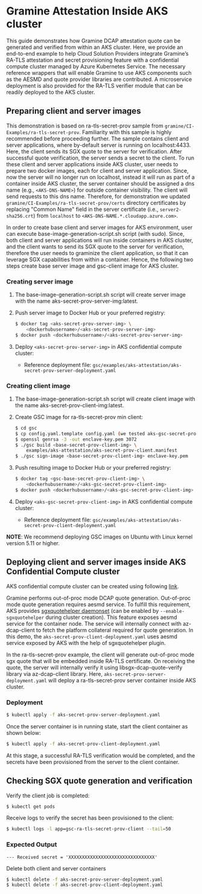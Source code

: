# Gramine Attestation Inside AKS cluster

This guide demonstrates how Gramine DCAP attestation quote can be generated and verified from
within an AKS cluster. Here, we provide an end-to-end example to help Cloud Solution Providers
integrate Gramine’s RA-TLS attestation and secret provisioning feature with a confidential compute
cluster managed by Azure Kubernetes Service. The necessary reference wrappers that will enable
Gramine to use AKS components such as the AESMD and quote provider libraries are contributed.
A microservice deployment is also provided for the RA-TLS verifier module that can be readily
deployed to the AKS cluster.

## Preparing client and server images

This demonstration is based on ra-tls-secret-prov sample from
``gramine/CI-Examples/ra-tls-secret-prov``. Familiarity with this sample is highly recommended
before proceeding further.  The sample contains client and server applications, where by-default
server is running on localhost:4433. Here, the client sends its SGX quote to the server for
verification. After successful quote verification, the server sends a secret to the client. To run
these client and server applications inside AKS cluster, user needs to prepare two docker images,
each for client and server application. Since, now the server will no longer run on localhost,
instead it will run as part of a container inside AKS cluster, the server container should be
assigned a dns name (e.g., `<AKS-DNS-NAME>`) for outside container visibility. The client will send
requests to this dns name. Therefore, for demonstration we updated
``gramine/CI-Examples/ra-tls-secret-prov/certs`` directory certificates by replacing "Common Name"
field in the server certificate (i.e., `server2-sha256.crt`) from `localhost` to
`<AKS-DNS-NAME.*.cloudapp.azure.com>`.

In order to create base client and server images for AKS environment, user can execute
base-image-generation-script.sh script (with sudo). Since, both client and server applications will
run inside containers in AKS cluster, and the client wants to send its SGX quote to the server for
verification, therefore the user needs to graminize the client application, so that it can leverage
SGX capabilities from within a container. Hence, the following two steps create base server image
and gsc-client image for AKS cluster.

### Creating server image

1. The base-image-generation-script.sh script will create server image with the name
   aks-secret-prov-server-img:latest.

2. Push server image to Docker Hub or your preferred registry:

    ```sh
    $ docker tag <aks-secret-prov-server-img> \
        <dockerhubusername>/<aks-secret-prov-server-img>
    $ docker push <dockerhubusername>/<aks-secret-prov-server-img>
    ```

3. Deploy `<aks-secret-prov-server-img>` in AKS confidential compute cluster:
    - Reference deployment file:
        `gsc/examples/aks-attestation/aks-secret-prov-server-deployment.yaml`

### Creating client image

1. The base-image-generation-script.sh script will create client image with the name
   aks-secret-prov-client-img:latest.

2. Create GSC image for ra-tls-secret-prov min client:

    ```sh
    $ cd gsc
    $ cp config.yaml.template config.yaml (we tested aks-gsc-secret-prov-client-img for DCAP 1.11)
    $ openssl genrsa -3 -out enclave-key.pem 3072
    $ ./gsc build <base-secret-prov-client-img> \
        examples/aks-attestation/aks-secret-prov-client.manifest
    $ ./gsc sign-image <base-secret-prov-client-img> enclave-key.pem
    ```

5. Push resulting image to Docker Hub or your preferred registry:

    ```sh
    $ docker tag <gsc-base-secret-prov-client-img> \
        <dockerhubusername>/<aks-gsc-secret-prov-client-img>
    $ docker push <dockerhubusername>/<aks-gsc-secret-prov-client-img>
    ```

6. Deploy `<aks-gsc-secret-prov-client-img>` in AKS confidential compute cluster:
    - Reference deployment file:
        `gsc/examples/aks-attestation/aks-secret-prov-client-deployment.yaml`

**NOTE**: We recommend deploying GSC images on Ubuntu with Linux kernel version 5.11 or higher.

## Deploying client and server images inside AKS Confidential Compute cluster

AKS confidential compute cluster can be created using following
[link](https://docs.microsoft.com/en-us/azure/confidential-computing/confidential-enclave-nodes-aks-get-started).

Gramine performs out-of-proc mode DCAP quote generation. Out-of-proc mode quote generation requires aesmd
service. To fulfill this requirement, AKS provides
[sgxquotehelper daemonset](https://docs.microsoft.com/en-us/azure/confidential-computing/confidential-nodes-aks-addon#out-of-proc-attestation-for-confidential-workloads)
(can be enabled by ``--enable-sgxquotehelper`` during cluster creation). This feature exposes aesmd
service for the container node. The service will internally connect with az-dcap-client to fetch the
platform collateral required for quote generation. In this demo, the
``aks-secret-prov-client-deployment.yaml`` uses aesmd service exposed by AKS with the help of
sgxquotehelper plugin.

In the ra-tls-secret-prov example, the client will generate out-of-proc mode sgx quote that will be
embedded inside RA-TLS certificate. On receiving the quote, the server will internally verify it
using libsgx-dcap-quote-verify library via az-dcap-client library. Here,
``aks-secret-prov-server-deployment.yaml`` will deploy a ra-tls-secret-prov server container inside
 AKS cluster.

### Deployment

```sh
$ kubectl apply -f aks-secret-prov-server-deployment.yaml
```

Once the server container is in running state, start the client container as shown below:

```sh
$ kubectl apply -f aks-secret-prov-client-deployment.yaml
```

At this stage, a successful RA-TLS verification would be completed, and the secrets have been
provisioned from the server to the client container.

## Checking SGX quote generation and verification

Verify the client job is completed:

```sh
$ kubectl get pods
```

Receive logs to verify the secret has been provisioned to the client:

```sh
$ kubectl logs -l app=gsc-ra-tls-secret-prov-client --tail=50
```

### Expected Output

`--- Received secret = 'XXXXXXXXXXXXXXXXXXXXXXXXXXXXXXXX'`

Delete both client and server containers

```sh
$ kubectl delete -f aks-secret-prov-server-deployment.yaml
$ kubectl delete -f aks-secret-prov-client-deployment.yaml
```
